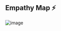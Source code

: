 ## Empathy Map ⚡
![image](https://user-images.githubusercontent.com/70385414/192127519-b64755e8-f118-4788-bc89-d342f5dcb343.png)
